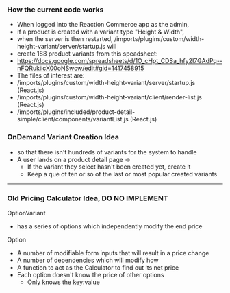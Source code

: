 
### How the current code works
- When logged into the Reaction Commerce app as the admin,
 - if a product is created with a variant type "Height & Width",
 - when the server is then restarted, /imports/plugins/custom/width-height-variant/server/startup.js will
 - create 188 product variants from this speadsheet:
  - https://docs.google.com/spreadsheets/d/1O_cHpt_CDSa_hfy2I7GAdPq--nFQRukiicX00oNSwcw/edit#gid=1417458915
  - The files of interest are:
   - /imports/plugins/custom/width-height-variant/server/startup.js (React.js)
   - /imports/plugins/custom/width-height-variant/client/render-list.js (React.js)
   - /imports/plugins/included/product-detail-simple/client/components/variantList.js (React.js)

### OnDemand Variant Creation Idea
- so that there isn't hundreds of variants for the system to handle
- A user lands on a product detail page ->
  - If the variant they select hasn't been created yet, create it
  - Keep a que of ten or so of the last or most popular created variants



_ _ _




### Old Pricing Calculator Idea, DO NO IMPLEMENT
OptionVariant
- has a series of options which independently modify the end price

Option
- A number of modifiable form inputs that will result in a price change
- A number of dependencies which will modify how
- A function to act as the Calculator to find out its net price
- Each option doesn't know the price of other options
    - Only knows the key:value





